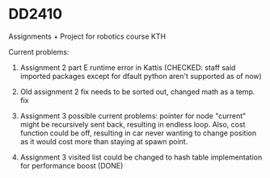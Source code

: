 # DD2410
Assignments + Project for robotics course KTH

Current problems:

1. Assignment 2 part E runtime error in Kattis (CHECKED: staff said imported packages except for dfault python aren't supported as of now)

2. Old assignment 2 fix needs to be sorted out, changed math as a temp. fix

3. Assignment 3 possible current problems: pointer for node "current" might be recursively sent back, resulting in endless loop. Also, cost function could be off, resulting in car never wanting to change position as it would cost more than staying at spawn point.

4. Assignment 3 visited list could be changed to hash table implementation for performance boost (DONE)
